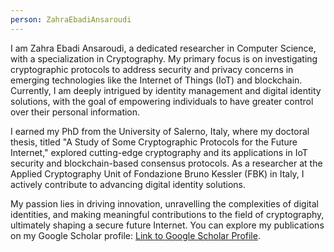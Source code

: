 ```yaml
---
person: ZahraEbadiAnsaroudi
---
```


I am Zahra Ebadi Ansaroudi, a dedicated researcher in Computer Science, with a specialization in Cryptography. My primary focus is on investigating cryptographic protocols to address security and privacy concerns in emerging technologies like the Internet of Things (IoT) and blockchain. Currently, I am deeply intrigued by identity management and digital identity solutions, with the goal of empowering individuals to have greater control over their personal information.

I earned my PhD from the University of Salerno, Italy, where my doctoral thesis, titled "A Study of Some Cryptographic Protocols for the Future Internet," explored cutting-edge cryptography and its applications in IoT security and blockchain-based consensus protocols. As a researcher at the Applied Cryptography Unit of Fondazione Bruno Kessler (FBK) in Italy, I actively contribute to advancing digital identity solutions.

My passion lies in driving innovation, unravelling the complexities of digital identities, and making meaningful contributions to the field of cryptography, ultimately shaping a secure future Internet. You can explore my publications on my Google Scholar profile: [Link to Google Scholar Profile](https://scholar.google.com/citations?user=q0kdQ7IAAAAJ&hl=en&oi=ao).
